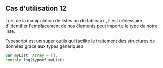 ## Cas d'utilisation 12

Lors de la manipulation de listes ou de tableaux , il est nécessaire d'identifier l'emplacement de nos élements peut importe le type de notre liste.

Typescript est un super outils qui facilite le traitement des structures de données grace aux types génériques.

```ts
var myList: Array = [];
console.log(typoef myList)

```
